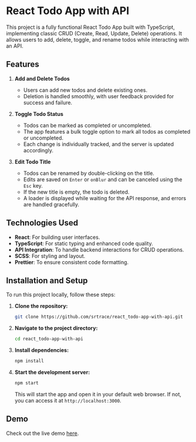 
# React Todo App with API

This project is a fully functional React Todo App built with TypeScript, implementing classic CRUD (Create, Read, Update, Delete) operations. It allows users to add, delete, toggle, and rename todos while interacting with an API.

## Features

1. **Add and Delete Todos**
   - Users can add new todos and delete existing ones.
   - Deletion is handled smoothly, with user feedback provided for success and failure.

2. **Toggle Todo Status**
   - Todos can be marked as completed or uncompleted.
   - The app features a bulk toggle option to mark all todos as completed or uncompleted.
   - Each change is individually tracked, and the server is updated accordingly.

3. **Edit Todo Title**
   - Todos can be renamed by double-clicking on the title.
   - Edits are saved on `Enter` or `onBlur` and can be canceled using the `Esc` key.
   - If the new title is empty, the todo is deleted.
   - A loader is displayed while waiting for the API response, and errors are handled gracefully.

## Technologies Used

- **React**: For building user interfaces.
- **TypeScript**: For static typing and enhanced code quality.
- **API Integration**: To handle backend interactions for CRUD operations.
- **SCSS**: For styling and layout.
- **Prettier**: To ensure consistent code formatting.

## Installation and Setup

To run this project locally, follow these steps:

1. **Clone the repository:**

   ```bash
   git clone https://github.com/srtrace/react_todo-app-with-api.git
   ```

2. **Navigate to the project directory:**

   ```bash
   cd react_todo-app-with-api
   ```

3. **Install dependencies:**

   ```bash
   npm install
   ```

4. **Start the development server:**

   ```bash
   npm start
   ```

   This will start the app and open it in your default web browser. If not, you can access it at `http://localhost:3000`.

## Demo

Check out the live demo [here](https://srtrace.github.io/react_todo-app-with-api/).
